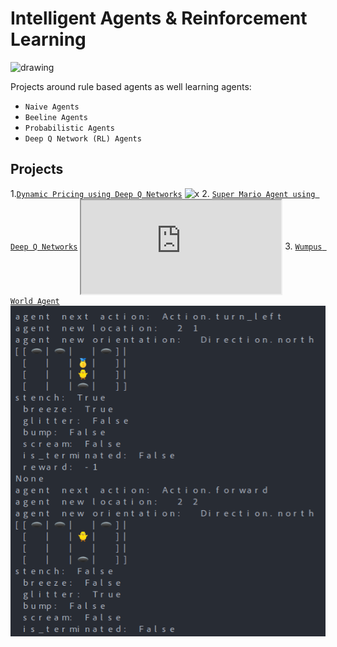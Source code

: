 # Intelligent Agents & Reinforcement Learning

<img src="https://vitalflux.com/wp-content/uploads/2020/12/Reinforcement-learning-real-world-example.png)" alt="drawing" width="400"/>

Projects around rule based agents as well learning agents:

- `Naive Agents`
- `Beeline Agents`
- `Probabilistic Agents`
- `Deep Q Network (RL) Agents`

## Projects

1.[`Dynamic Pricing using Deep Q Networks`](/pricing/dqn_pricing.ipynb)
![x](https://github.com/lejinvarghese/reinforcement_learning/blob/main/pricing/sim.gif?raw=true)
2. [`Super Mario Agent using Deep Q Networks`](/projects/readme.md)
    <iframe src="https://drive.google.com/file/d/16FDkwufkFXJ3nz3HovG1C0GR6MV4uCH1/preview" width="320" allow="autoplay" align="center"></iframe>
3. [`Wumpus World Agent`](/assignments/assignment_3/)
   ![x](/assignments/assignment_2/assets/screenshot_1.png)